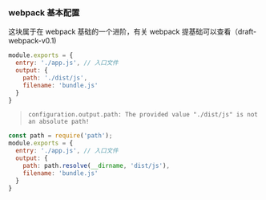 ### webpack 基本配置
这块属于在 webpack 基础的一个进阶，有关 webpack 提基础可以查看（draft-webpack-v0.1)
```javascript
module.exports = {
  entry: './app.js', // 入口文件
  output: {
    path: './dist/js',
    filename: 'bundle.js'
  }
}
```
> `configuration.output.path: The provided value "./dist/js" is not an absolute path!`
```javascript
const path = require('path');
module.exports = {
  entry: './app.js', // 入口文件
  output: {
    path: path.resolve(__dirname, 'dist/js'),
    filename: 'bundle.js'
  }
}
```
